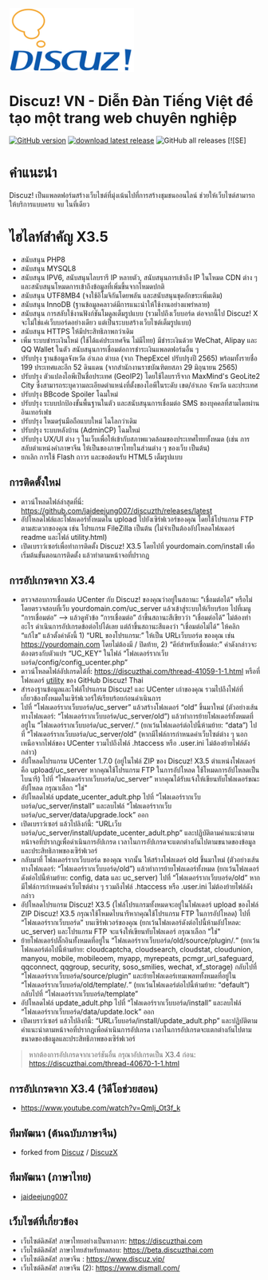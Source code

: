 [<img src="https://raw.githubusercontent.com/discuzvnnet/Discuz_X3.5_VN_UTF8/v3.5/upload/static/image/common/logo.svg" width="250"/>](logo.svg)

# Discuz! VN - Diễn Đàn Tiếng Việt để tạo một trang web chuyên nghiệp

[![GitHub version](https://img.shields.io/github/v/release/jaideejung007/discuzth.svg)](https://github.com/jaideejung007/discuzth)
[![download latest release](https://img.shields.io/badge/Discuz!%20X3.5-Download-success.svg)](https://github.com/jaideejung007/discuzth/releases/latest)
![GitHub all releases](https://img.shields.io/github/downloads/jaideejung007/discuzth/total?label=Total%20Downloads)
[![SE]

# คำแนะนำ #
Discuz! เป็นแพลตฟอร์มสร้างเว็บไซต์ที่มุ่งเน้นไปที่การสร้างชุมชนออนไลน์ ช่วยให้เว็บไซต์สามารถให้บริการแบบครบ จบ ในที่เดียว

# ไฮไลท์สำคัญ X3.5 #
* สนับสนุน PHP8
* สนับสนุน MYSQL8
* สนับสนุน IPV6, สนับสนุนไลบรารี IP หลายตัว, สนับสนุนการเข้าถึง IP ในโหมด CDN ต่าง ๆ และสนับสนุนโหมดการเข้าถึงข้อมูลที่เพิ่มขึ้นจากโหมดปกติ
* สนับสนุน UTF8MB4 (จงใช้อิโมจิกันโดยพลัน และสนับสนุนชุดอักขระเพิ่มเติม)
* สนับสนุน InnoDB (ฐานข้อมูลคลาวด์มีการแนะนำให้ใช้งานอย่างแพร่หลาย)
* สนับสนุน การสลับใช้งานฟังก์ชันโมดูลเต็มรูปแบบ (รวมไปถึงเว็บบอร์ด ต่อจากนี้ไป Discuz! X จะไม่ใช่แค่เว็บบอร์ดอย่างเดียว แต่เป็นระบบสร้างเว็บไซต์เต็มรูปแบบ)
* สนับสนุน HTTPS ให้มีประสิทธิภาพกว่าเดิม
* เพิ่ม ระบบชำระเงินใหม่ (ใช้ได้แค่ประเทศจีน ไม่มีไทย) มีชำระเงินด้วย WeChat, Alipay และ QQ Wallet ในตัว สนับสนุนการเชื่อมต่อการชำระเงินแพลตฟอร์มอื่น ๆ
* ปรับปรุง ฐานข้อมูลจังหวัด อำเภอ ตำบล (จาก ThepExcel ปรับปรุงปี 2565) พร้อมทั้งรายชื่อ 199 ประเทศและอีก 52 ดินแดน (จากสำนักงานราชบัณฑิตยสภา 29 มิถุนายน 2565)
* ปรับปรุง ตัวแปลงไอพีเป็นชื่อประเทศ (GeoIP2) โดยใช้ไลบรารีจาก MaxMind's GeoLite2 City ซึ่งสามารถระบุความละเอียดตำแหน่งที่ตั้งของไอพีในระดับ เขต/อำเภอ จังหวัด และประเทศ
* ปรับปรุง BBcode Spoiler โฉมใหม่
* ปรับปรุง ระบบปกป้องขั้นพื้นฐานในตัว และสนับสนุนการเชื่อมต่อ SMS ของบุคคลที่สามโดยผ่านอินเทอร์เฟซ
* ปรับปรุง โหมดรุ่นมือถือแบบใหม่ ไฉไลกว่าเดิม
* ปรับปรุง ระบบหลังบ้าน (AdminCP) โฉมใหม่
* ปรับปรุง UX/UI ต่าง ๆ ในเว็บเพื่อให้เข้ากับสภาพแวดล้อมของประเทศไทยทั้งหมด (เช่น การสลับตำแหน่งคำภาษาจีน ให้เป็นของภาษาไทยในส่วนต่าง ๆ ของเว็บ เป็นต้น)
* ยกเลิก การใช้ Flash ถาวร และขอต้อนรับ HTML5 เต็มรูปแบบ

## การติดตั้งใหม่
* ดาวน์โหลดไฟล์ล่าสุดที่นี่: https://github.com/jaideejung007/discuzth/releases/latest
* อัปโหลดไฟล์และโฟลเดอร์ทั้งหมดใน upload ไปยังเซิร์ฟเวอร์ของคุณ โดยใช้โปรแกรม FTP ตามสะดวกของคุณ เช่น โปรแกรม FileZilla เป็นต้น (ไม่จำเป็นต้องอัปโหลดโฟลเดอร์ readme และไฟล์ utility.html)
* เปิดเบราว์เซอร์เพื่อทำการติดตั้ง Discuz! X3.5 โดยไปที่ yourdomain.com/install เพื่อเริ่มต้นขั้นตอนการติดตั้ง แล้วทำตามหน้าจอที่ปรากฏ

## การอัปเกรดจาก X3.4
* ตรวจสอบการเชื่อมต่อ UCenter กับ Discuz! ของคุณว่าอยู่ในสถานะ “เชื่อมต่อได้” หรือไม่ โดยตรวจสอบที่เว็บ yourdomain.com/uc_server แล้วเข้าสู่ระบบให้เรียบร้อย ไปที่เมนู “การเชื่อมต่อ” --> แล้วดูหัวข้อ “การเชื่อมต่อ” ถ้าขึ้นสถานะสีเขียวว่า “เชื่อมต่อได้” ไม่ต้องทำอะไร ดำเนินการอัปเกรดข้อต่อไปได้เลย แต่ถ้าขึ้นสถานะสีแดงว่า “เชื่อมต่อไม่ได้” ให้คลิก “แก้ไข” แล้วตั้งค่าดังนี้ 1) “URL ของโปรแกรม:” ให้เป็น URLเว็บบอร์ด ของคุณ เช่น https://yourdomain.com โดยไม่ต้องมี / ปิดท้าย, 2) “คีย์สำหรับเชื่อมต่อ:” ค่าดังกล่าวจะต้องตรงกับตัวแปร “UC_KEY” ในไฟล์ “โฟลเดอร์รากเว็บบอร์ด/config/config_ucenter.php”
* ดาวน์โหลดไฟล์อัปเกรดได้ที่: https://discuzthai.com/thread-41059-1-1.html หรือที่โฟลเดอร์ [utility](https://github.com/jaideejung007/discuzth/tree/v3.5/utility) ของ GitHub Discuz! Thai
* สำรองฐานข้อมูลและไฟล์โปรแกรม Discuz! และ UCenter เก่าของคุณ รวมไปถึงไฟล์ที่เกี่ยวข้องทั้งหมดในเซิร์ฟเวอร์ให้เรียบร้อยก่อนดำเนินการ
* ไปที่ “โฟลเดอร์รากเว็บบอร์ด/uc_server” แล้วสร้างโฟลเดอร์ “old” ขึ้นมาใหม่ (ตัวอย่างเส้นทางโฟลเดอร์: “โฟลเดอร์รากเว็บบอร์ด/uc_server/old”) แล้วทำการย้ายโฟลเดอร์ทั้งหมดที่อยู่ใน “โฟลเดอร์รากเว็บบอร์ด/uc_server/*.*” (ยกเว้นโฟลเดอร์ต่อไปนี้ห้ามย้าย: “data”) ไปที่ “โฟลเดอร์รากเว็บบอร์ด/uc_server/old” (หากมีไฟล์การกำหนดค่าเว็บไซต์ต่าง ๆ นอกเหนือจากไฟล์ของ UCenter รวมไปถึงไฟล์ .htaccess หรือ .user.ini ไม่ต้องย้ายไฟล์ดังกล่าว)
* อัปโหลดโปรแกรม UCenter 1.7.0 (อยู่ในไฟล์ ZIP ของ Discuz! X3.5 ตำแหน่งโฟลเดอร์ คือ upload/uc_server หากคุณใช้โปรแกรม FTP ในการอัปโหลด ใช้โหมดการอัปโหลดเป็นไบนารี) ไปที่ “โฟลเดอร์รากเว็บบอร์ด/uc_server” หากคุณได้รับแจ้งให้เขียนทับโฟลเดอร์ขณะอัปโหลด กรุณาเลือก "ใช่"
* อัปโหลดไฟล์ update_ucenter_adult.php ไปที่ “โฟลเดอร์รากเว็บบอร์ด/uc_server/install” และลบไฟล์ “โฟลเดอร์รากเว็บบอร์ด/uc_server/data/upgrade.lock” ออก
* เปิดเบราว์เซอร์ แล้วไปลิงก์นี้: “URLเว็บบอร์ด/uc_server/install/update_ucenter_adult.php” และปฏิบัติตามคำแนะนำตามหน้าจอที่ปรากฎเพื่อดำเนินการอัปเกรด เวลาในการอัปเกรดจะแตกต่างกันไปตามขนาดของข้อมูลและประสิทธิภาพของเซิร์ฟเวอร์
* กลับมาที่ โฟลเดอร์รากเว็บบอร์ด ของคุณ จากนั้น ให้สร้างโฟลเดอร์ old ขึ้นมาใหม่ (ตัวอย่างเส้นทางโฟลเดอร์: “โฟลเดอร์รากเว็บบอร์ด/old”) แล้วทำการย้ายโฟลเดอร์ทั้งหมด (ยกเว้นโฟลเดอร์ดังต่อไปนี้ห้ามย้าย: config, data และ uc_server) ไปที่ “โฟลเดอร์รากเว็บบอร์ด/old” หากมีไฟล์การกำหนดค่าเว็บไซต์ต่าง ๆ รวมถึงไฟล์ .htaccess หรือ .user.ini ไม่ต้องย้ายไฟล์ดังกล่าว
* อัปโหลดโปรแกรม Discuz! X3.5 (ไฟล์โปรแกรมทั้งหมดจะอยู่ในโฟลเดอร์ upload ของไฟล์ ZIP Discuz! X3.5 กรุณาใช้โหมดไบนารีหากคุณใช้โปรแกรม FTP ในการอัปโหลด) ไปที่ “โฟลเดอร์รากเว็บบอร์ด” บนเซิร์ฟเวอร์ของคุณ (ยกเว้นโฟลเดอร์ดังต่อไปนี้ห้ามอัปโหลด: uc_server) และโปรแกรม FTP จะแจ้งให้เขียนทับโฟลเดอร์ กรุณาเลือก "ใช่"
* ย้ายโฟลเดอร์ปลั๊กอินทั้งหมดที่อยู่ใน “โฟลเดอร์รากเว็บบอร์ด/old/source/plugin/*.*” (ยกเว้นโฟลเดอร์ต่อไปนี้ห้ามย้าย: cloudcaptcha, cloudsearch, cloudstat, cloudunion, manyou, mobile, mobileoem, myapp, myrepeats, pcmgr_url_safeguard, qqconnect, qqgroup, security, soso_smilies, wechat, xf_storage) กลับไปที่ “โฟลเดอร์รากเว็บบอร์ด/source/plugin” และย้ายโฟลเดอร์เทมเพลททั้งหมดที่อยู่ใน “โฟลเดอร์รากเว็บบอร์ด/old/template/*.*” (ยกเว้นโฟลเดอร์ต่อไปนี้ห้ามย้าย: “default”) กลับไปที่ “โฟลเดอร์รากเว็บบอร์ด/template”
* อัปโหลดไฟล์ update_adult.php ไปที่ “โฟลเดอร์รากเว็บบอร์ด/install” และลบไฟล์ “โฟลเดอร์รากเว็บบอร์ด/data/update.lock” ออก
* เปิดเบราว์เซอร์ แล้วไปลิงก์นี้: “URLเว็บบอร์ด/install/update_adult.php” และปฏิบัติตามคำแนะนำตามหน้าจอที่ปรากฎเพื่อดำเนินการอัปเกรด เวลาในการอัปเกรดจะแตกต่างกันไปตามขนาดของข้อมูลและประสิทธิภาพของเซิร์ฟเวอร์
> หากต้องการอัปเกรดจากเวอร์ชันอื่น กรุณาอัปเกรดเป็น X3.4 ก่อน: https://discuzthai.com/thread-40670-1-1.html

## การอัปเกรดจาก X3.4 (วิดีโอช่วยสอน)
* https://www.youtube.com/watch?v=QmIj_Ot3f_k

## ทีมพัฒนา (ต้นฉบับภาษาจีน) 
* forked from [Discuz](https://gitee.com/Discuz) / [DiscuzX](https://gitee.com/Discuz/DiscuzX) 

## ทีมพัฒนา (ภาษาไทย) 
* [jaideejung007](https://github.com/jaideejung007/)

## เว็บไซต์ที่เกี่ยวข้อง 
* เว็บไซต์ดิสคัส! ภาษาไทยอย่างเป็นทางการ: https://discuzthai.com
* เว็บไซต์ดิสคัส! ภาษาไทยสำหรับทดสอบ: https://beta.discuzthai.com
* เว็บไซต์ดิสคัส! ภาษาจีน : https://www.discuz.vip/
* เว็บไซต์ดิสคัส! ภาษาจีน (2): https://www.dismall.com/
